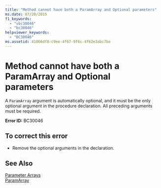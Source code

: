 ```yaml
---
title: "Method cannot have both a ParamArray and Optional parameters"
ms.date: 07/20/2015
f1_keywords: 
  - "vbc30046"
  - "bc30046"
helpviewer_keywords: 
  - "BC30046"
ms.assetid: 41066df8-c9ee-4f67-9f6c-4f62e3abc7be
---
```

# Method cannot have both a ParamArray and Optional parameters
A `ParamArray` argument is automatically optional, and it must be the only optional argument in the procedure declaration. All preceding arguments must be required.  
  
 **Error ID:** BC30046  
  
## To correct this error  
  
- Remove the optional arguments in the declaration.  
  
## See Also  
 [Parameter Arrays](../../visual-basic/programming-guide/language-features/procedures/parameter-arrays.md)  
 [ParamArray](../../visual-basic/language-reference/modifiers/paramarray.md)
